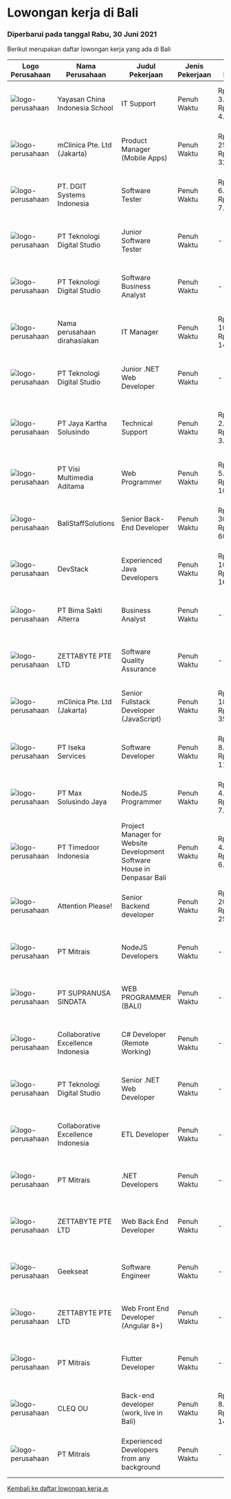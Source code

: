 
  # Lowongan kerja di Bali

  ### Diperbarui pada tanggal Rabu, 30 Juni 2021

  Berikut merupakan daftar lowongan kerja yang ada di Bali

  |Logo Perusahaan | Nama Perusahaan | Judul Pekerjaan | Jenis Pekerjaan | Gaji Pekerjaan | Lokasi | Deskripsi | Tanggal diunggah | Pranala |
  | -------------- | --------------- | --------------- | --------- | --------- | -------------- | ------- | ----------- | ----------- |
  |![logo-perusahaan](https://image-service-cdn.seek.com.au/a5a2499f051ec3cacfbdcc44be55e6c869eed337/ee4dce1061f3f616224767ad58cb2fc751b8d2dc)|Yayasan China Indonesia School|IT Support|Penuh Waktu|Rp. 3.000.000-Rp. 4.000.000|Denpasar|Menginstal dan mengonfigurasi perangkat keras, perangkat lunak, sistem, jaringan, printer, dan pemindai komputer Memantau dan memelihara sistem dan...|Selasa, 29 Juni 2021|https://www.jobstreet.co.id/id/job/it-support-3567839?token=0~c154c932-667c-40a6-b148-770b25b95e37&sectionRank=1&jobId=jobstreet-id-job-3567839|
|![logo-perusahaan](https://image-service-cdn.seek.com.au/7665bb5bd589f085f653b36d2f3cbccaf93e5953/ee4dce1061f3f616224767ad58cb2fc751b8d2dc)|mClinica Pte. Ltd (Jakarta)|Product Manager (Mobile Apps)|Penuh Waktu|Rp. 25.000.000-Rp. 32.500.000|Aceh|mClinica is hiring for a Product/Project Manager to serve our clients in Southeast Asia and support our growth regionally and globally. We are looking...|Selasa, 29 Juni 2021|https://www.jobstreet.co.id/id/job/product-manager-mobile-apps-3567675?token=0~c154c932-667c-40a6-b148-770b25b95e37&sectionRank=2&jobId=jobstreet-id-job-3567675|
|![logo-perusahaan](https://image-service-cdn.seek.com.au/e93bc75036be941b9c3ff3a55670cb236457b0c4/ee4dce1061f3f616224767ad58cb2fc751b8d2dc)|PT. DGIT Systems Indonesia|Software Tester|Penuh Waktu|Rp. 6.000.000-Rp. 7.000.000|Bali|We believe work should be a fun development journey but the challenging one! Our great teams will support you to achieve that and delivering great...|Senin, 28 Juni 2021|https://www.jobstreet.co.id/id/job/software-tester-3566840?token=0~c154c932-667c-40a6-b148-770b25b95e37&sectionRank=3&jobId=jobstreet-id-job-3566840|
|![logo-perusahaan](https://image-service-cdn.seek.com.au/2c8f060e5cc9c764aa1c8c5e93e0ea44df35bf63/ee4dce1061f3f616224767ad58cb2fc751b8d2dc)|PT Teknologi Digital Studio|Junior Software Tester|Penuh Waktu|---|Denpasar|Job Descriptions Performs functional testing for applications and write test reports following company's standard Reports any defects found during the...|Selasa, 29 Juni 2021|https://www.jobstreet.co.id/id/job/junior-software-tester-3555740?token=0~c154c932-667c-40a6-b148-770b25b95e37&sectionRank=4&jobId=jobstreet-id-job-3555740|
|![logo-perusahaan](https://image-service-cdn.seek.com.au/2c8f060e5cc9c764aa1c8c5e93e0ea44df35bf63/ee4dce1061f3f616224767ad58cb2fc751b8d2dc)|PT Teknologi Digital Studio|Software Business Analyst|Penuh Waktu|---|Denpasar|Perform requirements gathering with various stakeholders and translate the requirements into technical specifications. Analyze and decompose complex...|Selasa, 29 Juni 2021|https://www.jobstreet.co.id/id/job/software-business-analyst-3567538?token=0~c154c932-667c-40a6-b148-770b25b95e37&sectionRank=5&jobId=jobstreet-id-job-3567538|
|![logo-perusahaan](https://us.123rf.com/450wm/pavelstasevich/pavelstasevich1811/pavelstasevich181101027/112815900-stock-vector-no-image-available-icon-flat-vector.jpg?ver=6)|Nama perusahaan dirahasiakan|IT Manager|Penuh Waktu|Rp. 10.000.000-Rp. 14.000.000|Denpasar|Lead large IT projects, including the design and deployment of new IT systems and services2. Monitor performance of information technology systems to...|Senin, 28 Juni 2021|https://www.jobstreet.co.id/id/job/it-manager-3566968?token=0~c154c932-667c-40a6-b148-770b25b95e37&sectionRank=6&jobId=jobstreet-id-job-3566968|
|![logo-perusahaan](https://image-service-cdn.seek.com.au/2c8f060e5cc9c764aa1c8c5e93e0ea44df35bf63/ee4dce1061f3f616224767ad58cb2fc751b8d2dc)|PT Teknologi Digital Studio|Junior .NET Web Developer|Penuh Waktu|---|Denpasar|Roles and Responsibilities You will be working in a SCRUM team consisting of multiple roles such as PO, Developers, QA, and BA to develop cutting edge...|Selasa, 29 Juni 2021|https://www.jobstreet.co.id/id/job/junior-net-web-developer-3555759?token=0~c154c932-667c-40a6-b148-770b25b95e37&sectionRank=7&jobId=jobstreet-id-job-3555759|
|![logo-perusahaan](https://image-service-cdn.seek.com.au/295a790b1e507a7e7e1ece863a9cbc400be15412/ee4dce1061f3f616224767ad58cb2fc751b8d2dc)|PT Jaya Kartha Solusindo|Technical Support|Penuh Waktu|Rp. 2.700.000-Rp. 3.000.000|Denpasar|Berusia minimal 20 tahun sampai dengan 30 tahun Pendidikan terakhir minimal SMK atau sederajat Memiliki kemampuan komunikasi dan attitude yang baik...|Senin, 28 Juni 2021|https://www.jobstreet.co.id/id/job/technical-support-3566476?token=0~c154c932-667c-40a6-b148-770b25b95e37&sectionRank=8&jobId=jobstreet-id-job-3566476|
|![logo-perusahaan](https://image-service-cdn.seek.com.au/b8528c389ba1b59ec14f571684d5a518b5b2a7b1/ee4dce1061f3f616224767ad58cb2fc751b8d2dc)|PT Visi Multimedia Aditama|Web Programmer|Penuh Waktu|Rp. 5.000.000-Rp. 10.000.000|Bali|Requirements: Candidate must possess at least a Diploma, Bachelor's Degree, Art/ Design/ Creative Multimedia, Computer Science/Information Technology,...|Selasa, 29 Juni 2021|https://www.jobstreet.co.id/id/job/web-programmer-3568086?token=0~c154c932-667c-40a6-b148-770b25b95e37&sectionRank=9&jobId=jobstreet-id-job-3568086|
|![logo-perusahaan](https://us.123rf.com/450wm/pavelstasevich/pavelstasevich1811/pavelstasevich181101027/112815900-stock-vector-no-image-available-icon-flat-vector.jpg?ver=6)|BaliStaffSolutions|Senior Back-End Developer|Penuh Waktu|Rp. 30.000.000-Rp. 60.000.000|Bali|The largest vertically integrated, omni-channel fashion brand in Singapore with country offices in Indonesia and Malaysia is looking to hire...|Selasa, 29 Juni 2021|https://www.jobstreet.co.id/id/job/senior-back-end-developer-3567779?token=0~c154c932-667c-40a6-b148-770b25b95e37&sectionRank=10&jobId=jobstreet-id-job-3567779|
|![logo-perusahaan](https://image-service-cdn.seek.com.au/074f2081cc42a722643e36313941760f758e7c3b/ee4dce1061f3f616224767ad58cb2fc751b8d2dc)|DevStack|Experienced Java Developers|Penuh Waktu|Rp. 10.000.000-Rp. 16.000.000|Bali|We are looking for exceptional and experienced Java or Kotlin Developers to join our team in Bandung or Bali! The position requires at least: Bachelor...|Senin, 28 Juni 2021|https://www.jobstreet.co.id/id/job/experienced-java-developers-3567181?token=0~c154c932-667c-40a6-b148-770b25b95e37&sectionRank=11&jobId=jobstreet-id-job-3567181|
|![logo-perusahaan](https://image-service-cdn.seek.com.au/3b449304b19b7a5909fe2d6166b69cb2e3dfc9ad/ee4dce1061f3f616224767ad58cb2fc751b8d2dc)|PT Bima Sakti Alterra|Business Analyst|Penuh Waktu|---|Denpasar|Job Description Conducting research and analysis necessary to providing recommendations to the management  Supporting identification of improvement...|Jumat, 25 Juni 2021|https://www.jobstreet.co.id/id/job/business-analyst-3557864?token=0~c154c932-667c-40a6-b148-770b25b95e37&sectionRank=12&jobId=jobstreet-id-job-3557864|
|![logo-perusahaan](https://image-service-cdn.seek.com.au/a9ad8fdd00d66418bb5e9ec41ddbc2318ccec822/ee4dce1061f3f616224767ad58cb2fc751b8d2dc)|ZETTABYTE PTE LTD|Software Quality Assurance|Penuh Waktu|---|Yogyakarta|Company IntroductionZettabyte is a software development company that focuses on the education sector. We work together with our multicultural team...|Jumat, 25 Juni 2021|https://www.jobstreet.co.id/id/job/software-quality-assurance-3557457?token=0~c154c932-667c-40a6-b148-770b25b95e37&sectionRank=13&jobId=jobstreet-id-job-3557457|
|![logo-perusahaan](https://image-service-cdn.seek.com.au/7665bb5bd589f085f653b36d2f3cbccaf93e5953/ee4dce1061f3f616224767ad58cb2fc751b8d2dc)|mClinica Pte. Ltd (Jakarta)|Senior Fullstack Developer (JavaScript)|Penuh Waktu|Rp. 18.000.000-Rp. 35.000.000|Bali|mClinica is hiring for a Senior Fullstack Developer to serve our clients in Southeast Asia and support our growth regionally and globally. We are...|Selasa, 29 Juni 2021|https://www.jobstreet.co.id/id/job/senior-fullstack-developer-javascript-3555534?token=0~c154c932-667c-40a6-b148-770b25b95e37&sectionRank=14&jobId=jobstreet-id-job-3555534|
|![logo-perusahaan](https://image-service-cdn.seek.com.au/48f17f16a37d7ca19186c95222634d777fe9e0bf/ee4dce1061f3f616224767ad58cb2fc751b8d2dc)|PT Iseka Services|Software Developer|Penuh Waktu|Rp. 8.000.000-Rp. 11.000.000|Badung|PT Iseka Services is an exciting new technology provider whose main goal is to help companies of all sizes transfer to the Digital World utilising...|Sabtu, 26 Juni 2021|https://www.jobstreet.co.id/id/job/software-developer-3554415?token=0~c154c932-667c-40a6-b148-770b25b95e37&sectionRank=15&jobId=jobstreet-id-job-3554415|
|![logo-perusahaan](https://image-service-cdn.seek.com.au/d528f747d71b6f25f37f0562919e21c80001cd02/ee4dce1061f3f616224767ad58cb2fc751b8d2dc)|PT Max Solusindo Jaya|NodeJS Programmer|Penuh Waktu|Rp. 4.000.000-Rp. 7.000.000|Bali|We are looking for a Node.js Developer to build and maintain functional web pages and applications.To be successful in this role, you should have...|Sabtu, 26 Juni 2021|https://www.jobstreet.co.id/id/job/nodejs-programmer-3558706?token=0~c154c932-667c-40a6-b148-770b25b95e37&sectionRank=16&jobId=jobstreet-id-job-3558706|
|![logo-perusahaan](https://image-service-cdn.seek.com.au/9f2111bf08df94f0ea97d6b9f360a4952c081dc6/ee4dce1061f3f616224767ad58cb2fc751b8d2dc)|PT Timedoor Indonesia|Project Manager for Website Development Software House in Denpasar Bali|Penuh Waktu|Rp. 4.000.000-Rp. 6.000.000|Bali|If you want to grow up yourself, Timedoor is one of the best places for your career. Our team has come from various culture. We welcome young people...|Jumat, 25 Juni 2021|https://www.jobstreet.co.id/id/job/project-manager-for-website-development-software-house-in-denpasar-bali-3557393?token=0~c154c932-667c-40a6-b148-770b25b95e37&sectionRank=17&jobId=jobstreet-id-job-3557393|
|![logo-perusahaan](https://image-service-cdn.seek.com.au/978cfd1b2ac8a8b1bac0aa11650bb3f2383c8744/ee4dce1061f3f616224767ad58cb2fc751b8d2dc)|Attention Please!|Senior Backend developer|Penuh Waktu|Rp. 20.000.000-Rp. 25.000.000|Jakarta Raya|We are currently looking for a talented Back-end Developer to join our Product Development team. The candidates should proficient in OOP concept and...|Selasa, 29 Juni 2021|https://www.jobstreet.co.id/id/job/senior-backend-developer-3568171?token=0~c154c932-667c-40a6-b148-770b25b95e37&sectionRank=18&jobId=jobstreet-id-job-3568171|
|![logo-perusahaan](https://image-service-cdn.seek.com.au/969b0c47f133a1e0155056a5d964c63953dd6304/ee4dce1061f3f616224767ad58cb2fc751b8d2dc)|PT Mitrais|NodeJS Developers|Penuh Waktu|---|Bali|Build your Career with Mitrais! We're urgently looking for experienced NodeJS Developers to be part of our team for an immediate start.Our client is a...|Jumat, 25 Juni 2021|https://www.jobstreet.co.id/id/job/nodejs-developers-3557891?token=0~c154c932-667c-40a6-b148-770b25b95e37&sectionRank=19&jobId=jobstreet-id-job-3557891|
|![logo-perusahaan](https://image-service-cdn.seek.com.au/a50d942d1a834f67ed0f6529eed213256bc2fbab/ee4dce1061f3f616224767ad58cb2fc751b8d2dc)|PT SUPRANUSA SINDATA|WEB PROGRAMMER (BALI)|Penuh Waktu|---|Bali|Requirments : Minimal Pendidikan S1 Information Technology / Computer Science dengan minimal IPK 3.00 Pengalaman minimal 1 tahun dengan pemrograman...|Jumat, 25 Juni 2021|https://www.jobstreet.co.id/id/job/web-programmer-bali-3557667?token=0~c154c932-667c-40a6-b148-770b25b95e37&sectionRank=20&jobId=jobstreet-id-job-3557667|
|![logo-perusahaan](https://image-service-cdn.seek.com.au/7145b1ba6bc0dbd678e2bf86d776dd2b1b9b81f6/ee4dce1061f3f616224767ad58cb2fc751b8d2dc)|Collaborative Excellence Indonesia|C# Developer (Remote Working)|Penuh Waktu|---|Jakarta Raya|Responsibilities: Design, coding, and testing of modules for various components of our product framework Capable of understanding and delivering...|Sabtu, 26 Juni 2021|https://www.jobstreet.co.id/id/job/c-developer-remote-working-3559614?token=0~c154c932-667c-40a6-b148-770b25b95e37&sectionRank=21&jobId=jobstreet-id-job-3559614|
|![logo-perusahaan](https://image-service-cdn.seek.com.au/2c8f060e5cc9c764aa1c8c5e93e0ea44df35bf63/ee4dce1061f3f616224767ad58cb2fc751b8d2dc)|PT Teknologi Digital Studio|Senior .NET Web Developer|Penuh Waktu|---|Denpasar|JOB DESCRIPTIONS You will working in a SCRUM team consisting of multiple roles such as PO, Developers, QA, and BA to develop cutting edge .NET web...|Selasa, 29 Juni 2021|https://www.jobstreet.co.id/id/job/senior-net-web-developer-3555767?token=0~c154c932-667c-40a6-b148-770b25b95e37&sectionRank=22&jobId=jobstreet-id-job-3555767|
|![logo-perusahaan](https://image-service-cdn.seek.com.au/7145b1ba6bc0dbd678e2bf86d776dd2b1b9b81f6/ee4dce1061f3f616224767ad58cb2fc751b8d2dc)|Collaborative Excellence Indonesia|ETL Developer|Penuh Waktu|---|Bali|Job Description Developing database objects and creates and automate ETL processes Develop and execute database queries and conduct analysis Provides...|Sabtu, 26 Juni 2021|https://www.jobstreet.co.id/id/job/etl-developer-3559613?token=0~c154c932-667c-40a6-b148-770b25b95e37&sectionRank=23&jobId=jobstreet-id-job-3559613|
|![logo-perusahaan](https://image-service-cdn.seek.com.au/969b0c47f133a1e0155056a5d964c63953dd6304/ee4dce1061f3f616224767ad58cb2fc751b8d2dc)|PT Mitrais|.NET Developers|Penuh Waktu|---|Denpasar|Build your Career with Mitrais !  We're looking for experienced .NET Software Engineers to be part of our team.  What will you be doing ?  Coding high...|Jumat, 25 Juni 2021|https://www.jobstreet.co.id/id/job/net-developers-3558271?token=0~c154c932-667c-40a6-b148-770b25b95e37&sectionRank=24&jobId=jobstreet-id-job-3558271|
|![logo-perusahaan](https://image-service-cdn.seek.com.au/a9ad8fdd00d66418bb5e9ec41ddbc2318ccec822/ee4dce1061f3f616224767ad58cb2fc751b8d2dc)|ZETTABYTE PTE LTD|Web Back End Developer|Penuh Waktu|---|Yogyakarta|Company IntroductionZettabyte is a software development company that focuses on the education sector. We work together with our multicultural team...|Jumat, 25 Juni 2021|https://www.jobstreet.co.id/id/job/web-back-end-developer-3557501?token=0~c154c932-667c-40a6-b148-770b25b95e37&sectionRank=25&jobId=jobstreet-id-job-3557501|
|![logo-perusahaan](https://image-service-cdn.seek.com.au/a94166d692fda70a364e9d5191d7ced8a65f1597/ee4dce1061f3f616224767ad58cb2fc751b8d2dc)|Geekseat|Software Engineer|Penuh Waktu|---|Denpasar|Have a seat with us! We are currently looking for an experienced Software Engineer to join our Awesome Engineering Team at our offices in Bali or...|Sabtu, 26 Juni 2021|https://www.jobstreet.co.id/id/job/software-engineer-3558922?token=0~c154c932-667c-40a6-b148-770b25b95e37&sectionRank=26&jobId=jobstreet-id-job-3558922|
|![logo-perusahaan](https://image-service-cdn.seek.com.au/a9ad8fdd00d66418bb5e9ec41ddbc2318ccec822/ee4dce1061f3f616224767ad58cb2fc751b8d2dc)|ZETTABYTE PTE LTD|Web Front End Developer (Angular 8+)|Penuh Waktu|---|Yogyakarta|Company IntroductionZettabyte is a software development company that focuses on the education sector. We work together with our multicultural team...|Jumat, 25 Juni 2021|https://www.jobstreet.co.id/id/job/web-front-end-developer-angular-8-3557436?token=0~c154c932-667c-40a6-b148-770b25b95e37&sectionRank=27&jobId=jobstreet-id-job-3557436|
|![logo-perusahaan](https://image-service-cdn.seek.com.au/969b0c47f133a1e0155056a5d964c63953dd6304/ee4dce1061f3f616224767ad58cb2fc751b8d2dc)|PT Mitrais|Flutter Developer|Penuh Waktu|---|Bali|Build your Career with Mitrais !  We're looking for experienced Flutter Developer to be part of our team. What will you be doing?  Liase with...|Jumat, 25 Juni 2021|https://www.jobstreet.co.id/id/job/flutter-developer-3557895?token=0~c154c932-667c-40a6-b148-770b25b95e37&sectionRank=28&jobId=jobstreet-id-job-3557895|
|![logo-perusahaan](https://image-service-cdn.seek.com.au/83f6c0a379be672bd3733ebae34ee48ae48afc54/ee4dce1061f3f616224767ad58cb2fc751b8d2dc)|CLEQ OU|Back-end developer (work, live in Bali)|Penuh Waktu|Rp. 8.000.000-Rp. 14.000.000|Badung|About ItsavirusItsavirus is a software company with offices in Bali, Singapore and Amsterdam. With a relative small group of people, we work on great...|Kamis, 24 Juni 2021|https://www.jobstreet.co.id/id/job/back-end-developer-work-live-in-bali-3564676?token=0~c154c932-667c-40a6-b148-770b25b95e37&sectionRank=29&jobId=jobstreet-id-job-3564676|
|![logo-perusahaan](https://image-service-cdn.seek.com.au/969b0c47f133a1e0155056a5d964c63953dd6304/ee4dce1061f3f616224767ad58cb2fc751b8d2dc)|PT Mitrais|Experienced Developers from any background|Penuh Waktu|---|Bali|Build your Career with Mitrais !  We're looking for experienced Software Engineers from any background to be part of our team.  What will you...|Jumat, 25 Juni 2021|https://www.jobstreet.co.id/id/job/experienced-developers-from-any-background-3557897?token=0~c154c932-667c-40a6-b148-770b25b95e37&sectionRank=30&jobId=jobstreet-id-job-3557897|


  [Kembali ke daftar lowongan kerja 🔙](../README.md#daftar-lowongan-kerja)
  